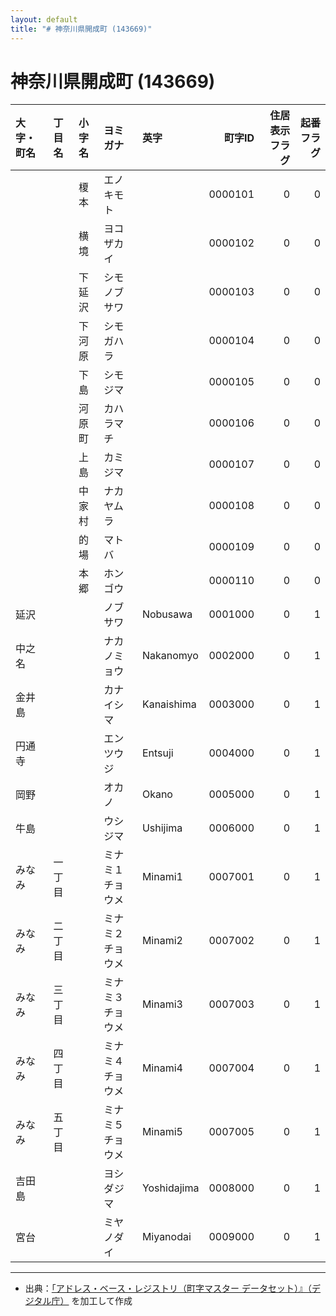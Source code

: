 ```yaml
---
layout: default
title: "# 神奈川県開成町 (143669)"
---
```


# 神奈川県開成町 (143669)

| 大字・町名 | 丁目名 | 小字名 | ヨミガナ | 英字 | 町字ID | 住居表示フラグ | 起番フラグ |
|:--------|:------|:------|:-----------------|:---------------------|--------:|----------:|--------:|
|  |  | 榎本 | エノキモト |  | 0000101 | 0 | 0 |
|  |  | 横境 | ヨコザカイ |  | 0000102 | 0 | 0 |
|  |  | 下延沢 | シモノブサワ |  | 0000103 | 0 | 0 |
|  |  | 下河原 | シモガハラ |  | 0000104 | 0 | 0 |
|  |  | 下島 | シモジマ |  | 0000105 | 0 | 0 |
|  |  | 河原町 | カハラマチ |  | 0000106 | 0 | 0 |
|  |  | 上島 | カミジマ |  | 0000107 | 0 | 0 |
|  |  | 中家村 | ナカヤムラ |  | 0000108 | 0 | 0 |
|  |  | 的場 | マトバ |  | 0000109 | 0 | 0 |
|  |  | 本郷 | ホンゴウ |  | 0000110 | 0 | 0 |
| 延沢 |  |  | ノブサワ | Nobusawa | 0001000 | 0 | 1 |
| 中之名 |  |  | ナカノミョウ | Nakanomyo | 0002000 | 0 | 1 |
| 金井島 |  |  | カナイシマ | Kanaishima | 0003000 | 0 | 1 |
| 円通寺 |  |  | エンツウジ | Entsuji | 0004000 | 0 | 1 |
| 岡野 |  |  | オカノ | Okano | 0005000 | 0 | 1 |
| 牛島 |  |  | ウシジマ | Ushijima | 0006000 | 0 | 1 |
| みなみ | 一丁目 |  | ミナミ１チョウメ | Minami1 | 0007001 | 0 | 1 |
| みなみ | 二丁目 |  | ミナミ２チョウメ | Minami2 | 0007002 | 0 | 1 |
| みなみ | 三丁目 |  | ミナミ３チョウメ | Minami3 | 0007003 | 0 | 1 |
| みなみ | 四丁目 |  | ミナミ４チョウメ | Minami4 | 0007004 | 0 | 1 |
| みなみ | 五丁目 |  | ミナミ５チョウメ | Minami5 | 0007005 | 0 | 1 |
| 吉田島 |  |  | ヨシダジマ | Yoshidajima | 0008000 | 0 | 1 |
| 宮台 |  |  | ミヤノダイ | Miyanodai | 0009000 | 0 | 1 |

---

- 出典：[「アドレス・ベース・レジストリ（町字マスター データセット）』（デジタル庁）](https://www.digital.go.jp/policies/base_registry_address/) を加工して作成